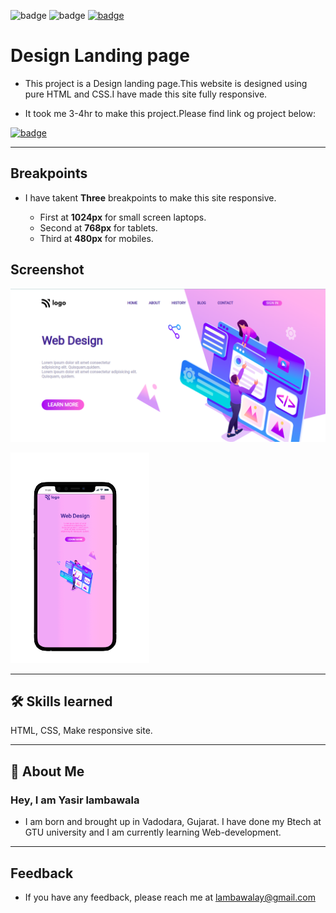 ![badge](https://img.shields.io/badge/MADE%20WITH-HTML%20%26%20CSS-blue)
![badge](https://img.shields.io/badge/TIME%20TAKEN-3--4hrs-red)
[![badge](https://img.shields.io/badge/SEE%20DEMO%20-VISIT-green)](https://project8-27722.netlify.app/)

# Design Landing page

- This project is a Design landing page.This website is designed using pure HTML and CSS.I have made this site fully responsive.

- It took me 3-4hr to make this project.Please find link og project below:

[![badge](https://img.shields.io/badge/LINK%20OF-PROJECT-red)](https://project8-27722.netlify.app/)

---

## Breakpoints

- I have takent **Three** breakpoints to make this site responsive.

  - First at **1024px** for small screen laptops.
  - Second at **768px** for tablets.
  - Third at **480px** for mobiles.

## Screenshot

![Screenshot](./images/project8-image.png)

![mobile version screenshot](<./images/project-8-mobilevs%20(1).png>)

---

## 🛠 Skills learned

HTML, CSS, Make responsive site.

---

## 🚀 About Me

### Hey, I am Yasir lambawala

- I am born and brought up in Vadodara, Gujarat. I have done my Btech at GTU university and I am currently learning Web-development.

---

## Feedback

- If you have any feedback, please reach me at lambawalay@gmail.com

